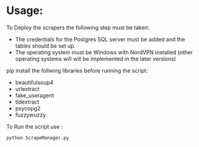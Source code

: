# Usage:

To Deploy the scrapers the following step must be taken:

- The credentials for the Postgres SQL server must be added and the tables should be set up.
- The operating system must be Windows with NordVPN installed (other operating systems will will be implemented in the later versions)

pip install the follwing libraries before running the script:

- beautifulsoup4
- urlextract
- fake_useragent
- tldextract
- psycopg2
- fuzzywuzzy

To Run the script use :
```
python ScrapeManager.py
```
